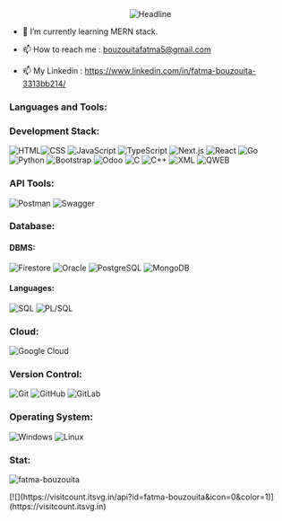<div align=center>
        <img src="https://readme-typing-svg.herokuapp.com?color=%38708b&size=40&center=true&vCenter=true&width=800&height=50&lines=Hi+there+%F0%9F%91%8B+I'm+Fatma+Bouzouita;Software+Engineering+Student;Software+Developer" alt="Headline" />
    </div>
    
- 🌱 I’m currently learning  MERN stack.

- 📫 How to reach me : bouzouitafatma5@gmail.com

- 📫 My Linkedin : https://www.linkedin.com/in/fatma-bouzouita-3313bb214/
<h3 align="left">Languages and Tools:</h3>  

 ### Development Stack:
![HTML](https://img.shields.io/badge/html-%23E34F26.svg?style=for-the-badge&logo=html5&logoColor=white)![CSS](https://img.shields.io/badge/css-%231572B6.svg?style=for-the-badge&logo=css3&logoColor=white)
![JavaScript](https://img.shields.io/badge/javascript-%23F7DF1E.svg?style=for-the-badge&logo=javascript&logoColor=black)
![TypeScript](https://img.shields.io/badge/typescript-%23007ACC.svg?style=for-the-badge&logo=typescript&logoColor=white)
![Next.js](https://img.shields.io/badge/Next.js-black?style=for-the-badge&logo=next.js&logoColor=white)
![React](https://img.shields.io/badge/react-%2361DAFB.svg?style=for-the-badge&logo=react&logoColor=black)
![Go](https://img.shields.io/badge/go-%2300ADD8.svg?style=for-the-badge&logo=go&logoColor=white)
![Python](https://img.shields.io/badge/python-%233776AB.svg?style=for-the-badge&logo=python&logoColor=white)
![Bootstrap](https://img.shields.io/badge/bootstrap-%23563D7C.svg?style=for-the-badge&logo=bootstrap&logoColor=white)
![Odoo](https://img.shields.io/badge/Odoo-9146FF?style=for-the-badge&logo=odoo&logoColor=white)
![C](https://img.shields.io/badge/c-%2300599C.svg?style=for-the-badge&logo=c&logoColor=white)
![C++](https://img.shields.io/badge/c++-%2300599C.svg?style=for-the-badge&logo=c%2B%2B&logoColor=white)
![XML](https://img.shields.io/badge/xml-%23007396.svg?style=for-the-badge&logo=xml&logoColor=white)
![QWEB](https://img.shields.io/badge/QWEB-%23FF8C00.svg?style=for-the-badge&logo=odoo&logoColor=white)

### API Tools:
![Postman](https://img.shields.io/badge/postman-%23FF6C37.svg?style=for-the-badge&logo=postman&logoColor=white)
![Swagger](https://img.shields.io/badge/swagger-%2385EA2D.svg?style=for-the-badge&logo=swagger&logoColor=black)

### Database:
#### DBMS:
![Firestore](https://img.shields.io/badge/firestore-%234285F4.svg?style=for-the-badge&logo=firebase&logoColor=white)
![Oracle](https://img.shields.io/badge/oracle-%23F00000.svg?style=for-the-badge&logo=oracle&logoColor=white)
![PostgreSQL](https://img.shields.io/badge/postgresql-%23336791.svg?style=for-the-badge&logo=postgresql&logoColor=white)
![MongoDB](https://img.shields.io/badge/mongodb-%2347A248.svg?style=for-the-badge&logo=mongodb&logoColor=white)

#### Languages:
![SQL](https://img.shields.io/badge/sql-%23007396.svg?style=for-the-badge&logo=sql&logoColor=white)
![PL/SQL](https://img.shields.io/badge/pl%2Fsql-%23007396.svg?style=for-the-badge&logo=oracle&logoColor=white)

### Cloud:
![Google Cloud](https://img.shields.io/badge/Google%20Cloud-%234285F4.svg?style=for-the-badge&logo=google-cloud&logoColor=white)

### Version Control:
![Git](https://img.shields.io/badge/git-%23F05032.svg?style=for-the-badge&logo=git&logoColor=white)
![GitHub](https://img.shields.io/badge/github-%23121011.svg?style=for-the-badge&logo=github&logoColor=white)
![GitLab](https://img.shields.io/badge/gitlab-%23FC6D26.svg?style=for-the-badge&logo=gitlab&logoColor=white)

### Operating System:
![Windows](https://img.shields.io/badge/Windows-0078D6?style=for-the-badge&logo=windows&logoColor=white)
![Linux](https://img.shields.io/badge/linux-%23FCC624.svg?style=for-the-badge&logo=linux&logoColor=black)


<h3 align="left">Stat:</h3>
<p><img align="center" src="https://github-readme-streak-stats.herokuapp.com/?user=fatma-bouzouita&" alt="fatma-bouzouita" /></p>
[![](https://visitcount.itsvg.in/api?id=fatma-bouzouita&icon=0&color=1)] 
(https://visitcount.itsvg.in)
